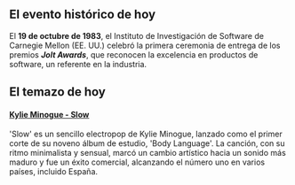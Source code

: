 ## El evento histórico de hoy
El **19 de octubre de 1983**, el Instituto de Investigación de Software de Carnegie Mellon (EE. UU.) celebró la primera ceremonia de entrega de los premios ***Jolt Awards***, que reconocen la excelencia en productos de software, un referente en la industria.

## El temazo de hoy
#### [Kylie Minogue - Slow](https://www.youtube.com/watch?v=Omrp4QR_Rpo)
'Slow' es un sencillo electropop de Kylie Minogue, lanzado como el primer corte de su noveno álbum de estudio, 'Body Language'. La canción, con su ritmo minimalista y sensual, marcó un cambio artístico hacia un sonido más maduro y fue un éxito comercial, alcanzando el número uno en varios países, incluido España.

